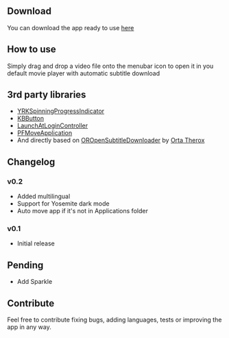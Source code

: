 ## Download
You can download the app ready to use [here](http://javierquerol.es/subs)

## How to use
Simply drag and drop a video file onto the menubar icon to open it in you default movie player with automatic subtitle download

## 3rd party libraries
- [YRKSpinningProgressIndicator](https://github.com/kelan/yrk-spinning-progress-indicator)
- [KBButton](https://github.com/kwbock/KBButton)
- [LaunchAtLoginController](https://github.com/Mozketo/LaunchAtLoginController)
- [PFMoveApplication](https://github.com/potionfactory/LetsMove)
- And directly based on [OROpenSubtitleDownloader](https://github.com/orta/OROpenSubtitleDownloader) by [Orta Therox](https://github.com/orta)

## Changelog
### v0.2
- Added multilingual
- Support for Yosemite dark mode
- Auto move app if it's not in Applications folder

### v0.1
- Initial release

## Pending
- Add Sparkle


## Contribute
Feel free to contribute fixing bugs, adding languages, tests or improving the app in any way.
